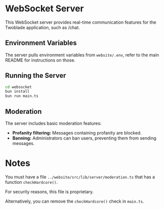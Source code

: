 # WebSocket Server

This WebSocket server provides real-time communication features for the Twoblade application, such as /chat.

## Environment Variables

The server pulls environment variables from `website/.env`, refer to the main README for instructions on those.

## Running the Server


```bash
cd websocket
bun install
bun run main.ts
```

## Moderation

The server includes basic moderation features:

*   **Profanity filtering:** Messages containing profanity are blocked.
*   **Banning:** Administrators can ban users, preventing them from sending messages.

# Notes
You must have a file `../website/src/lib/server/moderation.ts` that has a function `checkHardcore()`.

For security reasons, this file is proprietary.

Alternatively, you can remove the `checkHardcore()` check in `main.ts`.